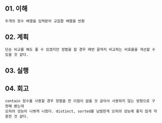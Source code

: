 ## 01. 이해
    두개의 정수 배열을 입력받아 교집합 배열을 반환
       
## 02. 계획
    단순 비교를 해도 풀 수 있겠지만 정렬을 할 경우 매번 끝까지 비교하는 비효율을 개선할 수 있을 것 같다.
    
## 03. 실행

## 04. 회고
    contain 함수를 사용할 경우 정렬을 한 이점이 없을 것 같아서 사용하지 않는 방향으로 구현해 봤는데
    오히려 성능이 나쁘게 나왔다. distinct, sorted를 남발한게 오히려 성능에 좋지 않게 작용한 것 같다.